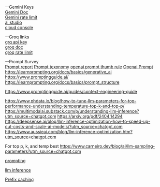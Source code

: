 --Gemini Keys  
[Gemini Doc](https://ai.google.dev/gemini-api/docs/openai)  
[Gemini rate limit](https://ai.google.dev/gemini-api/docs/rate-limits)  
[ai studio](https://aistudio.google.com/app/apikey)  
[cloud console](https://console.cloud.google.com/apis/dashboard)  

--Groq links  
[grq api key ](https://console.groq.com/keys)  
[groq doc](https://console.groq.com/docs/text-chat)  
[groq rate limit](https://console.groq.com/settings/limits)

--Prompt Survey  
[Prompt report](https://arxiv.org/pdf/2406.06608)
[Prompt texonomy](https://mnehmos.github.io/Prompt-Engineering/reports/taxonomy-overview.html)
[openai prompt thumb rule](https://help.openai.com/en/articles/6654000-best-practices-for-prompt-engineering-with-the-openai-api)
[Openai Prompt](https://platform.openai.com/docs/guides/prompting)
https://learnprompting.org/docs/basics/generative_ai
https://www.promptingguide.ai/
https://learnprompting.org/docs/basics/prompt_structure

https://www.promptingguide.ai/guides/context-engineering-guide


https://www.phdata.io/blog/how-to-tune-llm-parameters-for-top-performance-understanding-temperature-top-k-and-top-p/
https://multimodalai.substack.com/p/understanding-llm-inference?utm_source=chatgpt.com
https://arxiv.org/pdf/2404.14294
https://deepsense.ai/blog/llm-inference-optimization-how-to-speed-up-cut-costs-and-scale-ai-models/?utm_source=chatgpt.com
https://www.aussieai.com/blog/llm-inference-optimization.htm?utm_source=chatgpt.com

For top p, k, and temp best 
https://www.carneiro.dev/blog/ai/llm-sampling-parameters?utm_source=chatgpt.com

[prompting](https://docs.promptlayer.com/introduction)

[llm inference](https://bentoml.com/llm/llm-inference-basics/what-is-llm-inference)

[Prefix caching](https://bentoml.com/llm/inference-optimization/prefix-caching)
 



